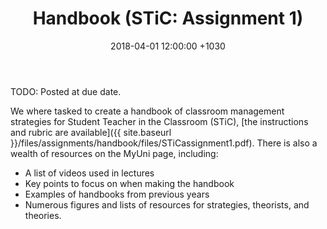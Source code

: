 ﻿---
layout: post
title:  "Handbook (STiC: Assignment 1)"
date:   2018-04-01 12:00:00 +1030
categories: MTeach STiC
---
TODO: Posted at due date.

We where tasked to create a handbook of classroom management strategies for Student Teacher in the Classroom (STiC), [the instructions and rubric are available]({{ site.baseurl }}/files/assignments/handbook/files/STiCassignment1.pdf). There is also a wealth of resources on the MyUni page, including:
- A list of videos used in lectures
- Key points to focus on when making the handbook
- Examples of handbooks from previous years
- Numerous figures and lists of resources for strategies, theorists, and theories.

